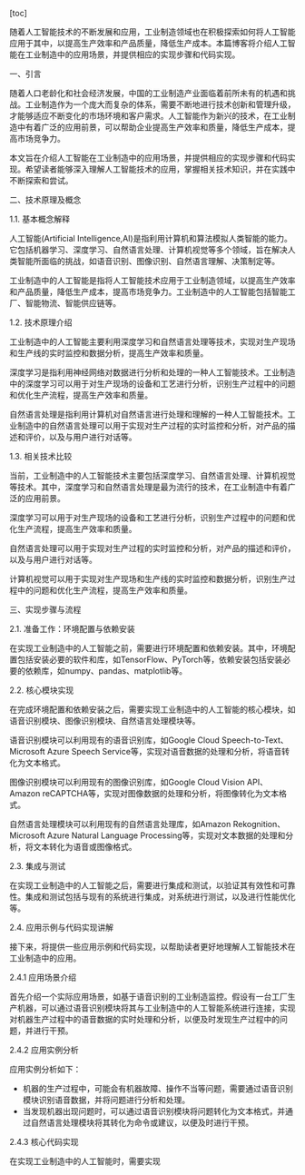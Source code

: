 
[toc]                    
                
                
随着人工智能技术的不断发展和应用，工业制造领域也在积极探索如何将人工智能应用于其中，以提高生产效率和产品质量，降低生产成本。本篇博客将介绍人工智能在工业制造中的应用场景，并提供相应的实现步骤和代码实现。

一、引言

随着人口老龄化和社会经济发展，中国的工业制造产业面临着前所未有的机遇和挑战。工业制造作为一个庞大而复杂的体系，需要不断地进行技术创新和管理升级，才能够适应不断变化的市场环境和客户需求。人工智能作为新兴的技术，在工业制造中有着广泛的应用前景，可以帮助企业提高生产效率和质量，降低生产成本，提高市场竞争力。

本文旨在介绍人工智能在工业制造中的应用场景，并提供相应的实现步骤和代码实现。希望读者能够深入理解人工智能技术的应用，掌握相关技术知识，并在实践中不断探索和尝试。

二、技术原理及概念

1.1. 基本概念解释

人工智能(Artificial Intelligence,AI)是指利用计算机和算法模拟人类智能的能力。它包括机器学习、深度学习、自然语言处理、计算机视觉等多个领域，旨在解决人类智能所面临的挑战，如语音识别、图像识别、自然语言理解、决策制定等。

工业制造中的人工智能是指将人工智能技术应用于工业制造领域，以提高生产效率和产品质量，降低生产成本，提高市场竞争力。工业制造中的人工智能包括智能工厂、智能物流、智能供应链等。

1.2. 技术原理介绍

工业制造中的人工智能主要利用深度学习和自然语言处理等技术，实现对生产现场和生产线的实时监控和数据分析，提高生产效率和质量。

深度学习是指利用神经网络对数据进行分析和处理的一种人工智能技术。工业制造中的深度学习可以用于对生产现场的设备和工艺进行分析，识别生产过程中的问题和优化生产流程，提高生产效率和质量。

自然语言处理是指利用计算机对自然语言进行处理和理解的一种人工智能技术。工业制造中的自然语言处理可以用于实现对生产过程的实时监控和分析，对产品的描述和评价，以及与用户进行对话等。

1.3. 相关技术比较

当前，工业制造中的人工智能技术主要包括深度学习、自然语言处理、计算机视觉等技术。其中，深度学习和自然语言处理是最为流行的技术，在工业制造中有着广泛的应用前景。

深度学习可以用于对生产现场的设备和工艺进行分析，识别生产过程中的问题和优化生产流程，提高生产效率和质量。

自然语言处理可以用于实现对生产过程的实时监控和分析，对产品的描述和评价，以及与用户进行对话等。

计算机视觉可以用于实现对生产现场和生产线的实时监控和数据分析，识别生产过程中的问题和优化生产流程，提高生产效率和质量。

三、实现步骤与流程

2.1. 准备工作：环境配置与依赖安装

在实现工业制造中的人工智能之前，需要进行环境配置和依赖安装。其中，环境配置包括安装必要的软件和库，如TensorFlow、PyTorch等，依赖安装包括安装必要的依赖库，如numpy、pandas、matplotlib等。

2.2. 核心模块实现

在完成环境配置和依赖安装之后，需要实现工业制造中的人工智能的核心模块，如语音识别模块、图像识别模块、自然语言处理模块等。

语音识别模块可以利用现有的语音识别库，如Google Cloud Speech-to-Text、Microsoft Azure Speech Service等，实现对语音数据的处理和分析，将语音转化为文本格式。

图像识别模块可以利用现有的图像识别库，如Google Cloud Vision API、Amazon reCAPTCHA等，实现对图像数据的处理和分析，将图像转化为文本格式。

自然语言处理模块可以利用现有的自然语言处理库，如Amazon Rekognition、Microsoft Azure Natural Language Processing等，实现对文本数据的处理和分析，将文本转化为语音或图像格式。

2.3. 集成与测试

在实现工业制造中的人工智能之后，需要进行集成和测试，以验证其有效性和可靠性。集成和测试包括与现有的系统进行集成，对系统进行测试，以及进行性能优化等。

2.4. 应用示例与代码实现讲解

接下来，将提供一些应用示例和代码实现，以帮助读者更好地理解人工智能技术在工业制造中的应用。

2.4.1 应用场景介绍

首先介绍一个实际应用场景，如基于语音识别的工业制造监控。假设有一台工厂生产机器，可以通过语音识别模块将其与工业制造中的人工智能系统进行连接，实现对机器生产过程中的语音数据的实时处理和分析，以便及时发现生产过程中的问题，并进行干预。

2.4.2 应用实例分析

应用实例分析如下：

- 机器的生产过程中，可能会有机器故障、操作不当等问题，需要通过语音识别模块识别语音数据，并将问题进行分析和处理。
- 当发现机器出现问题时，可以通过语音识别模块将问题转化为文本格式，并通过自然语言处理模块将其转化为命令或建议，以便及时进行干预。

2.4.3 核心代码实现

在实现工业制造中的人工智能时，需要实现


